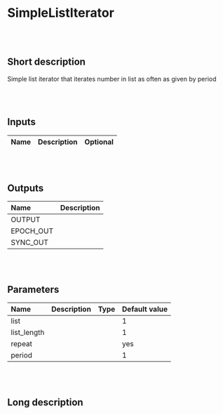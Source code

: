 # SimpleListIterator


<br><br>
## Short description

Simple list iterator that iterates number in list as often as given by period

<br><br>

## Inputs

|Name|Description|Optional|
|:----|:-----------|:-------|

<br><br>

## Outputs

|Name|Description|
|:----|:-----------|
|OUTPUT||
|EPOCH_OUT||
|SYNC_OUT||

<br><br>

## Parameters

|Name|Description|Type|Default value|
|:----|:-----------|:----|:-------------|
|list|||1|
|list_length|||1|
|repeat|||yes|
|period|||1|

<br><br>
## Long description

